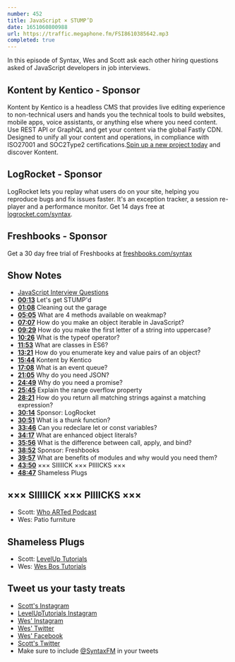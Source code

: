```yaml
---
number: 452
title: JavaScript × STUMP’D
date: 1651060800988
url: https://traffic.megaphone.fm/FSI8610385642.mp3
completed: true
---
```


In this episode of Syntax, Wes and Scott ask each other hiring questions asked of JavaScript developers in job interviews.

## Kontent by Kentico  - Sponsor

Kontent by Kentico is a headless CMS that provides live editing experience to non-technical users and hands you the technical tools to build websites, mobile apps, voice assistants, or anything else where you need content. Use REST API or GraphQL and get your content via the global Fastly CDN. Designed to unify all your content and operations, in compliance with ISO27001 and SOC2Type2 certifications.[Spin up a new project today](https://kontent.ai/syntax) and discover Kontent.

## LogRocket - Sponsor

LogRocket lets you replay what users do on your site, helping you reproduce bugs and fix issues faster. It's an exception tracker, a session re-player and a performance monitor. Get 14 days free at [logrocket.com/syntax](https://logrocket.com/syntax).

## Freshbooks - Sponsor

Get a 30 day free trial of Freshbooks at [freshbooks.com/syntax](https://freshbooks.com/syntax)

## Show Notes

* [JavaScript Interview Questions](https://github.com/sudheerj/javascript-interview-questions)
* **[00:13](#t=00:13)** Let's get STUMP'd
* **[01:08](#t=01:08)** Cleaning out the garage
* **[05:05](#t=05:05)** What are 4 methods available on weakmap?
* **[07:07](#t=07:07)** How do you make an object iterable in JavaScript?
* **[09:29](#t=09:29)** How do you make the first letter of a string into uppercase?
* **[10:26](#t=10:26)** What is the typeof operator?
* **[11:53](#t=11:53)** What are classes in ES6?
* **[13:21](#t=13:21)** How do you enumerate key and value pairs of an object?
* **[15:44](#t=15:44)** Kontent by Kentico
* **[17:08](#t=17:08)** What is an event queue?
* **[21:05](#t=21:05)** Why do you need JSON?
* **[24:49](#t=24:49)** Why do you need a promise?
* **[25:45](#t=25:45)** Explain the range overflow property
* **[28:21](#t=28:21)** How do you return all matching strings against a matching expression?
* **[30:14](#t=30:14)** Sponsor: LogRocket
* **[30:51](#t=30:51)** What is a thunk function?
* **[33:46](#t=33:46)** Can you redeclare let or const variables?
* **[34:17](#t=34:17)** What are enhanced object literals?
* **[35:56](#t=35:56)** What is the difference between call, apply, and bind?
* **[38:52](#t=38:52)** Sponsor: Freshbooks
* **[39:57](#t=39:57)** What are benefits of modules and why would you need them?
* **[43:50](#t=43:50)** ××× SIIIIICK ××× PIIIICKS ×××
* **[48:47](#t=48:47)** Shameless Plugs

## ××× SIIIIICK ××× PIIIICKS ×××

* Scott: [Who ARTed Podcast](https://www.whoartedpodcast.com)
* Wes: Patio furniture

## Shameless Plugs

* Scott: [LevelUp Tutorials](https://leveluptutorials.com/tutorials/keystone-js/introduction)
* Wes: [Wes Bos Tutorials](https://wesbos.com/courses)

## Tweet us your tasty treats

* [Scott's Instagram](https://www.instagram.com/stolinski/)
* [LevelUpTutorials Instagram](https://www.instagram.com/LevelUpTutorials/)
* [Wes' Instagram](https://www.instagram.com/wesbos/)
* [Wes' Twitter](https://twitter.com/wesbos)
* [Wes' Facebook](https://www.facebook.com/wesbos.developer)
* [Scott's Twitter](https://twitter.com/stolinski)
* Make sure to include [@SyntaxFM](https://twitter.com/SyntaxFM) in your tweets
